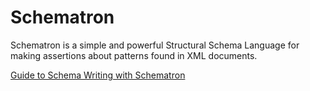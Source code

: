 Schematron
==========

Schematron is a simple and powerful Structural Schema Language for making assertions about patterns found in XML documents.

[Guide to Schema Writing with Schematron](https://dh.newtfire.org/explainSchematron.html)
